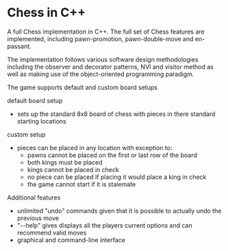# Chess in C++

A full Chess implementation in C++. The full set of Chess features are implemented, including pawn-promotion, pawn-double-move and en-passant.

The implementation follows various software design methodologies including the observer and decorator patterns, NVI and visitor method as well as making use of the object-oriented programming paradigm.

The game supports default and custom board setups

default board setup
- sets up the standard 8x8 board of chess with pieces in there standard starting locations

custom setup
- pieces can be placed in any location with exception to:
  - pawns cannot be placed on the first or last row of the board
  - both kings must be placed
  - kings cannot be placed in check
  - no piece can be placed if placing it would place a king in check
  - the game cannot start if it is stalemate

Additional features
- unlimited "undo" commands given that it is possible to actually undo the previous move
- "--help" gives displays all the players current options and can recommend valid moves
- graphical and command-line interface

